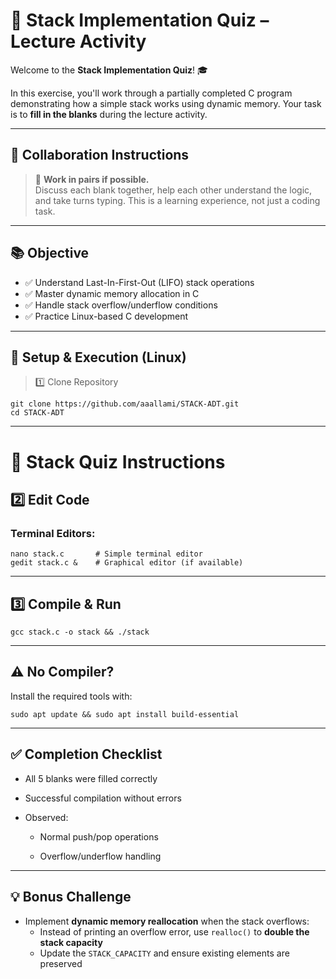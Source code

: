 # 🧠 Stack Implementation Quiz – Lecture Activity

Welcome to the **Stack Implementation Quiz**! 🎓  

In this exercise, you'll work through a partially completed C program demonstrating how a simple stack works using dynamic memory. Your task is to **fill in the blanks** during the lecture activity.

---

## 👥 Collaboration Instructions  
> 🔔 **Work in pairs if possible.**  
> Discuss each blank together, help each other understand the logic, and take turns typing. This is a learning experience, not just a coding task.  

---

## 📚 Objective  
- ✅ Understand Last-In-First-Out (LIFO) stack operations  
- ✅ Master dynamic memory allocation in C  
- ✅ Handle stack overflow/underflow conditions  
- ✅ Practice Linux-based C development  

---

## 🔧 Setup & Execution (Linux)
>1️⃣ Clone Repository
```
git clone https://github.com/aaallami/STACK-ADT.git
cd STACK-ADT
```

---

# 🧪 Stack Quiz Instructions

## 2️⃣ Edit Code

### Terminal Editors:

```
nano stack.c       # Simple terminal editor  
gedit stack.c &    # Graphical editor (if available)
```

----

## 3️⃣ Compile & Run
```
gcc stack.c -o stack && ./stack
```

----

## ⚠️ No Compiler?
Install the required tools with:
```
sudo apt update && sudo apt install build-essential
```
----

## ✅ Completion Checklist
- All 5 blanks were filled correctly

- Successful compilation without errors
  
 - Observed:

   - Normal push/pop operations

   - Overflow/underflow handling

---

## 💡 Bonus Challenge

- Implement **dynamic memory reallocation** when the stack overflows:
  - Instead of printing an overflow error, use `realloc()` to **double the stack capacity**
  - Update the `STACK_CAPACITY` and ensure existing elements are preserved


